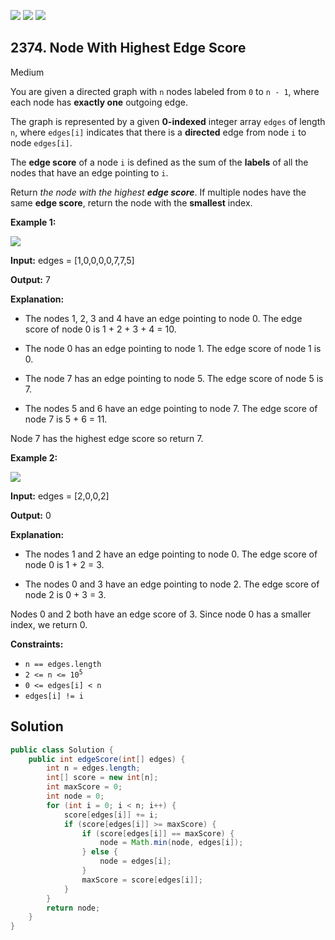 [![](https://img.shields.io/github/stars/javadev/LeetCode-in-Java?label=Stars&style=flat-square)](https://github.com/javadev/LeetCode-in-Java)
[![](https://img.shields.io/github/forks/javadev/LeetCode-in-Java?label=Fork%20me%20on%20GitHub%20&style=flat-square)](https://github.com/javadev/LeetCode-in-Java/fork)
[![](https://img.shields.io/badge/-LeetCode%20in%20Kotlin-blue?style=flat-square)](https://github.com/javadev/LeetCode-in-Kotlin)

## 2374\. Node With Highest Edge Score

Medium

You are given a directed graph with `n` nodes labeled from `0` to `n - 1`, where each node has **exactly one** outgoing edge.

The graph is represented by a given **0-indexed** integer array `edges` of length `n`, where `edges[i]` indicates that there is a **directed** edge from node `i` to node `edges[i]`.

The **edge score** of a node `i` is defined as the sum of the **labels** of all the nodes that have an edge pointing to `i`.

Return _the node with the highest **edge score**_. If multiple nodes have the same **edge score**, return the node with the **smallest** index.

**Example 1:**

![](https://assets.leetcode.com/uploads/2022/06/20/image-20220620195403-1.png)

**Input:** edges = [1,0,0,0,0,7,7,5]

**Output:** 7

**Explanation:**

- The nodes 1, 2, 3 and 4 have an edge pointing to node 0. The edge score of node 0 is 1 + 2 + 3 + 4 = 10.

- The node 0 has an edge pointing to node 1. The edge score of node 1 is 0.

- The node 7 has an edge pointing to node 5. The edge score of node 5 is 7.

- The nodes 5 and 6 have an edge pointing to node 7. The edge score of node 7 is 5 + 6 = 11.

Node 7 has the highest edge score so return 7. 

**Example 2:**

![](https://assets.leetcode.com/uploads/2022/06/20/image-20220620200212-3.png)

**Input:** edges = [2,0,0,2]

**Output:** 0

**Explanation:**

- The nodes 1 and 2 have an edge pointing to node 0. The edge score of node 0 is 1 + 2 = 3.

- The nodes 0 and 3 have an edge pointing to node 2. The edge score of node 2 is 0 + 3 = 3.

Nodes 0 and 2 both have an edge score of 3. Since node 0 has a smaller index, we return 0. 

**Constraints:**

*   `n == edges.length`
*   <code>2 <= n <= 10<sup>5</sup></code>
*   `0 <= edges[i] < n`
*   `edges[i] != i`

## Solution

```java
public class Solution {
    public int edgeScore(int[] edges) {
        int n = edges.length;
        int[] score = new int[n];
        int maxScore = 0;
        int node = 0;
        for (int i = 0; i < n; i++) {
            score[edges[i]] += i;
            if (score[edges[i]] >= maxScore) {
                if (score[edges[i]] == maxScore) {
                    node = Math.min(node, edges[i]);
                } else {
                    node = edges[i];
                }
                maxScore = score[edges[i]];
            }
        }
        return node;
    }
}
```